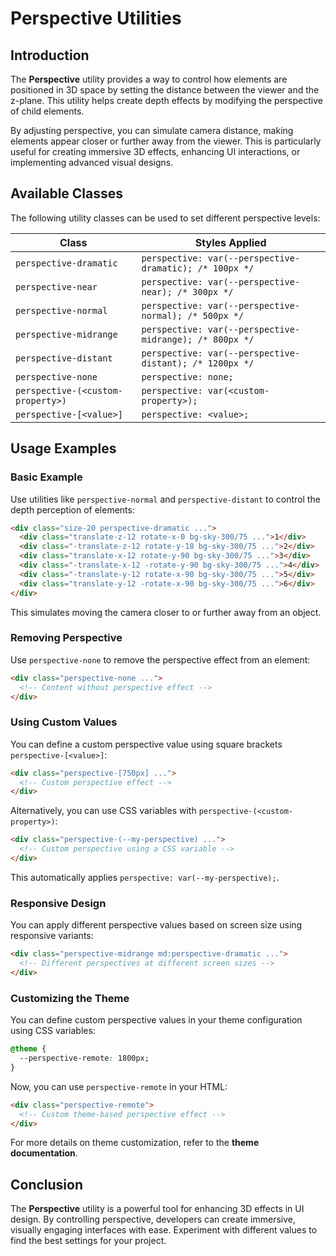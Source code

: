 # Perspective Utilities

## Introduction
The **Perspective** utility provides a way to control how elements are positioned in 3D space by setting the distance between the viewer and the z-plane. This utility helps create depth effects by modifying the perspective of child elements.

By adjusting perspective, you can simulate camera distance, making elements appear closer or further away from the viewer. This is particularly useful for creating immersive 3D effects, enhancing UI interactions, or implementing advanced visual designs.

## Available Classes
The following utility classes can be used to set different perspective levels:

| Class                     | Styles Applied                          |
|---------------------------|---------------------------------------|
| `perspective-dramatic`    | `perspective: var(--perspective-dramatic); /* 100px */` |
| `perspective-near`        | `perspective: var(--perspective-near); /* 300px */` |
| `perspective-normal`      | `perspective: var(--perspective-normal); /* 500px */` |
| `perspective-midrange`    | `perspective: var(--perspective-midrange); /* 800px */` |
| `perspective-distant`     | `perspective: var(--perspective-distant); /* 1200px */` |
| `perspective-none`        | `perspective: none;` |
| `perspective-(<custom-property>)` | `perspective: var(<custom-property>);` |
| `perspective-[<value>]`   | `perspective: <value>;` |

## Usage Examples

### Basic Example
Use utilities like `perspective-normal` and `perspective-distant` to control the depth perception of elements:

```html
<div class="size-20 perspective-dramatic ...">
  <div class="translate-z-12 rotate-x-0 bg-sky-300/75 ...">1</div>
  <div class="-translate-z-12 rotate-y-18 bg-sky-300/75 ...">2</div>
  <div class="translate-x-12 rotate-y-90 bg-sky-300/75 ...">3</div>
  <div class="-translate-x-12 -rotate-y-90 bg-sky-300/75 ...">4</div>
  <div class="-translate-y-12 rotate-x-90 bg-sky-300/75 ...">5</div>
  <div class="translate-y-12 -rotate-x-90 bg-sky-300/75 ...">6</div>
</div>
```

This simulates moving the camera closer to or further away from an object.

### Removing Perspective
Use `perspective-none` to remove the perspective effect from an element:

```html
<div class="perspective-none ...">
  <!-- Content without perspective effect -->
</div>
```

### Using Custom Values
You can define a custom perspective value using square brackets `perspective-[<value>]`:

```html
<div class="perspective-[750px] ...">
  <!-- Custom perspective effect -->
</div>
```

Alternatively, you can use CSS variables with `perspective-(<custom-property>)`:

```html
<div class="perspective-(--my-perspective) ...">
  <!-- Custom perspective using a CSS variable -->
</div>
```

This automatically applies `perspective: var(--my-perspective);`.

### Responsive Design
You can apply different perspective values based on screen size using responsive variants:

```html
<div class="perspective-midrange md:perspective-dramatic ...">
  <!-- Different perspectives at different screen sizes -->
</div>
```

### Customizing the Theme
You can define custom perspective values in your theme configuration using CSS variables:

```css
@theme {
  --perspective-remote: 1800px;
}
```

Now, you can use `perspective-remote` in your HTML:

```html
<div class="perspective-remote">
  <!-- Custom theme-based perspective effect -->
</div>
```

For more details on theme customization, refer to the **theme documentation**.

## Conclusion
The **Perspective** utility is a powerful tool for enhancing 3D effects in UI design. By controlling perspective, developers can create immersive, visually engaging interfaces with ease. Experiment with different values to find the best settings for your project.

